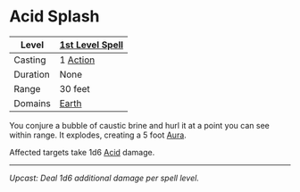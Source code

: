 # Acid Splash

| Level    | [1st Level Spell](1st%20Level%20Spells.md)                            |
| -------- | --------------------------------------------------------------------- |
| Casting  | 1 [Action](../../../../Game%20Procedures/Core%20Procedures/Action.md) |
| Duration | None                                                                  |
| Range    | 30 feet                                                               |
| Domains  | [Earth](../../Spell%20Domains/Earth.md)                               |

You conjure a bubble of caustic brine and hurl it at a point you can see within range. It explodes, creating a 5 foot [Aura](../../Areas%20of%20Effect/Aura.md).

Affected targets take 1d6 [Acid](../../../../Game%20Procedures/Combat/Damage%20Types/Acid.md) damage.

---
*Upcast: Deal 1d6 additional damage per spell level.*
